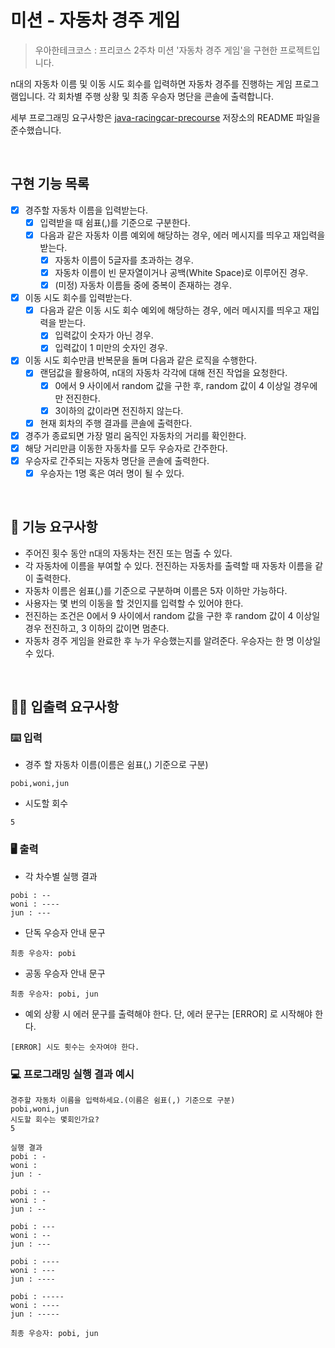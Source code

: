 # 미션 - 자동차 경주 게임

> 우아한테크코스 : 프리코스 2주차 미션 '자동차 경주 게임'을 구현한 프로젝트입니다.

n대의 자동차 이름 및 이동 시도 회수를 입력하면 자동차 경주를 진행하는 게임 프로그램입니다. 각 회차별 주행 상황 및 최종 우승자 명단을 콘솔에 출력합니다.

세부 프로그래밍 요구사항은 [java-racingcar-precourse](https://github.com/woowacourse/java-racingcar-precourse) 저장소의 README 파일을 준수했습니다.

<br>

## 구현 기능 목록

* [x] 경주할 자동차 이름을 입력받는다.
    * [x] 입력받을 때 쉼표(,)를 기준으로 구분한다.
    * [x] 다음과 같은 자동차 이름 예외에 해당하는 경우, 에러 메시지를 띄우고 재입력을 받는다.
        * [x] 자동차 이름이 5글자를 초과하는 경우.
        * [x] 자동차 이름이 빈 문자열이거나 공백(White Space)로 이루어진 경우.
        * [x] (미정) 자동차 이름들 중에 중복이 존재하는 경우.
* [x] 이동 시도 회수를 입력받는다.
    * [x] 다음과 같은 이동 시도 회수 예외에 해당하는 경우, 에러 메시지를 띄우고 재입력을 받는다.
        * [x] 입력값이 숫자가 아닌 경우.
        * [x] 입력값이 1 미만의 숫자인 경우.
* [x] 이동 시도 회수만큼 반복문을 돌며 다음과 같은 로직을 수행한다.
    * [x] 랜덤값을 활용하여, n대의 자동차 각각에 대해 전진 작업을 요청한다.
        * [x] 0에서 9 사이에서 random 값을 구한 후, random 값이 4 이상일 경우에만 전진한다.
        * [x] 3이하의 값이라면 전진하지 않는다.
    * [x] 현재 회차의 주행 결과를 콘솔에 출력한다.
* [x] 경주가 종료되면 가장 멀리 움직인 자동차의 거리를 확인한다.
* [x] 해당 거리만큼 이동한 자동차를 모두 우승자로 간주한다.
* [x] 우승자로 간주되는 자동차 명단을 콘솔에 출력한다.
    * [x] 우승자는 1명 혹은 여러 명이 될 수 있다.

<br>

## 🚀 기능 요구사항
- 주어진 횟수 동안 n대의 자동차는 전진 또는 멈출 수 있다.
- 각 자동차에 이름을 부여할 수 있다. 전진하는 자동차를 출력할 때 자동차 이름을 같이 출력한다.
- 자동차 이름은 쉼표(,)를 기준으로 구분하며 이름은 5자 이하만 가능하다.
- 사용자는 몇 번의 이동을 할 것인지를 입력할 수 있어야 한다.
- 전진하는 조건은 0에서 9 사이에서 random 값을 구한 후 random 값이 4 이상일 경우 전진하고, 3 이하의 값이면 멈춘다.
- 자동차 경주 게임을 완료한 후 누가 우승했는지를 알려준다. 우승자는 한 명 이상일 수 있다.

<br>

## ✍🏻 입출력 요구사항
### ⌨️ 입력
- 경주 할 자동차 이름(이름은 쉼표(,) 기준으로 구분)
```
pobi,woni,jun
```
- 시도할 회수
```
5
```

### 🖥 출력
- 각 차수별 실행 결과
```
pobi : --
woni : ----
jun : ---
```
- 단독 우승자 안내 문구
```
최종 우승자: pobi
```
- 공동 우승자 안내 문구
```
최종 우승자: pobi, jun
```
- 예외 상황 시 에러 문구를 출력해야 한다. 단, 에러 문구는 [ERROR] 로 시작해야 한다.
```
[ERROR] 시도 횟수는 숫자여야 한다.
```

### 💻 프로그래밍 실행 결과 예시
```
경주할 자동차 이름을 입력하세요.(이름은 쉼표(,) 기준으로 구분)
pobi,woni,jun
시도할 회수는 몇회인가요?
5

실행 결과
pobi : -
woni : 
jun : -

pobi : --
woni : -
jun : --

pobi : ---
woni : --
jun : ---

pobi : ----
woni : ---
jun : ----

pobi : -----
woni : ----
jun : -----

최종 우승자: pobi, jun
```
